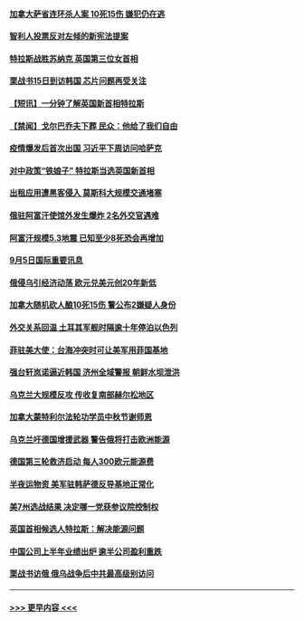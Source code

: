#### [加拿大萨省连环杀人案 10死15伤 嫌犯仍在逃](../pages/prog202/a103519190.md?t=09060251) 
#### [智利人投票反对左倾的新宪法提案](../pages/prog202/a103519220.md?t=09060251) 
#### [特拉斯战胜苏纳克 英国第三位女首相](../pages/prog202/a103519182.md?t=09060251) 
#### [栗战书15日到访韩国 芯片问题再受关注](../pages/prog202/a103519199.md?t=09060251) 
#### [【短讯】一分钟了解英国新首相特拉斯](../pages/prog202/a103519186.md?t=09060251) 
#### [【禁闻】戈尔巴乔夫下葬 民众：他给了我们自由](../pages/prog202/a103519103.md?t=09060251) 
#### [疫情爆发后首次出国 习近平下周访问哈萨克](../pages/prog202/a103519086.md?t=09060251) 
#### [对中政策“铁娘子” 特拉斯当选英国新首相](../pages/prog202/a103519030.md?t=09060251) 
#### [出租应用遭黑客侵入 莫斯科大规模交通堵塞](../pages/prog202/a103518961.md?t=09060251) 
#### [俄驻阿富汗使馆外发生爆炸 2名外交官遇难](../pages/prog202/a103518954.md?t=09060251) 
#### [阿富汗规模5.3地震 已知至少8死恐会再增加](../pages/prog202/a103518926.md?t=09060251) 
#### [9月5日国际重要讯息](../pages/prog202/a103518905.md?t=09060251) 
#### [俄侵乌引经济动荡 欧元兑美元创20年新低](../pages/prog202/a103518849.md?t=09060251) 
#### [加拿大随机砍人酿10死15伤 警公布2嫌疑人身份](../pages/prog202/a103518839.md?t=09060251) 
#### [外交关系回温 土耳其军舰时隔逾十年停泊以色列](../pages/prog202/a103518759.md?t=09060251) 
#### [菲驻美大使：台海冲突时可让美军用菲国基地](../pages/prog202/a103518751.md?t=09060251) 
#### [强台轩岚诺逼近韩国 济州全域警报 朝鲜水坝泄洪](../pages/prog202/a103518724.md?t=09060251) 
#### [乌克兰大规模反攻 传收复南部赫尔松地区](../pages/prog202/a103518708.md?t=09060251) 
#### [加拿大蒙特利尔法轮功学员中秋节谢师恩](../pages/prog202/a103518635.md?t=09060251) 
#### [乌克兰吁德国增援武器 警告俄将打击欧洲能源](../pages/prog202/a103518528.md?t=09060251) 
#### [德国第三轮救济启动 每人300欧元能源费](../pages/prog202/a103518544.md?t=09060251) 
#### [半夜运物资 美军驻韩萨德反导基地正常化](../pages/prog202/a103518540.md?t=09060251) 
#### [美7州选战结果 决定哪一党获参议院控制权](../pages/prog202/a103518474.md?t=09060251) 
#### [英国首相候选人特拉斯：解决能源问题](../pages/prog202/a103518385.md?t=09060251) 
#### [中国公司上半年业绩出炉 逾半公司盈利重跌](../pages/prog202/a103518359.md?t=09060251) 
#### [栗战书访俄 俄乌战争后中共最高级别访问](../pages/prog202/a103518356.md?t=09060251) 

----
#### [ >>> 更早内容 <<< ](../indexes/prog202-earlier.md)

